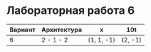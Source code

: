 # Лабораторная работа 6

| Вариант | Архитектура |      x     |   10t   |
|---------|-------------|------------|---------|
|    6    |  2 - 1 - 2  | (1, 1, -1) | (2, -1) |
